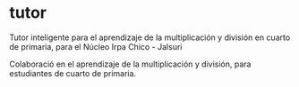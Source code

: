 # tutor
Tutor inteligente para el aprendizaje de la multiplicación y división en cuarto de primaria, para el Núcleo Irpa Chico - Jalsuri

Colaboració en el aprendizaje de la multiplicación y división, para estudiantes de cuarto de primaria.
